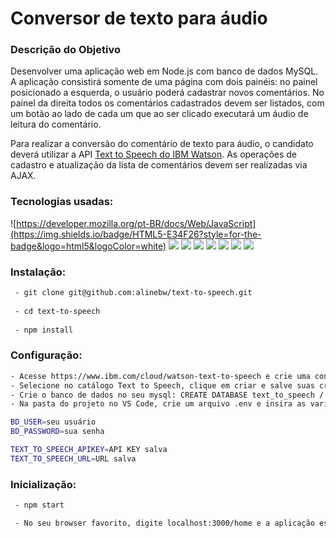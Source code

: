 # Conversor de texto para áudio

### Descrição do Objetivo

Desenvolver uma aplicação web em ​Node.js​ com banco de dados ​MySQL​. A aplicação consistirá somente de uma página com dois painéis: no painel posicionado a esquerda, o usuário poderá cadastrar novos comentários. No painel da direita todos os comentários cadastrados devem ser listados, com um botão ao lado de cada um que ao ser clicado executará um áudio de leitura do comentário.

Para realizar a conversão do comentário de texto para áudio, o candidato deverá utilizar a API [Text to Speech do IBM Watson](https://www.ibm.com/cloud/watson-text-to-speech). As operações de cadastro e atualização da lista de comentários devem ser realizadas via AJAX.

### Tecnologias usadas:

 ![https://developer.mozilla.org/pt-BR/docs/Web/JavaScript](https://img.shields.io/badge/HTML5-E34F26?style=for-the-badge&logo=html5&logoColor=white) ![](https://img.shields.io/badge/CSS3-1572B6?style=for-the-badge&logo=css3&logoColor=white) ![](https://img.shields.io/badge/JavaScript-F7DF1E?style=for-the-badge&logo=javascript&logoColor=black) ![](https://img.shields.io/badge/Node.js-43853D?style=for-the-badge&logo=node-dot-js&logoColor=white) ![](https://img.shields.io/badge/npm-CB3837?style=for-the-badge&logo=npm&logoColor=white)  ![](https://img.shields.io/badge/MySQL-00000F?style=for-the-badge&logo=mysql&logoColor=white) ![](https://img.shields.io/badge/Express.js-000000?style=for-the-badge&logo=express&logoColor=white) ![](https://img.shields.io/badge/Postman-FF6C37?style=for-the-badge&logo=postman&logoColor=red)
 
 ### Instalação:
 
```sh
 - git clone git@github.com:alinebw/text-to-speech.git
 
 - cd text-to-speech
 
 - npm install
```

 ### Configuração:
 
```sh
- Acesse https://www.ibm.com/cloud/watson-text-to-speech e crie uma conta gratuita
- Selecione no catálogo Text to Speech, clique em criar e salve suas credenciais (API KEY e URL)
- Crie o banco de dados no seu mysql: CREATE DATABASE text_to_speech / USE text_to_speech
- Na pasta do projeto no VS Code, crie um arquivo .env e insira as variáveis de ambiente da seguinte forma:

BD_USER=seu usuário
BD_PASSWORD=sua senha

TEXT_TO_SPEECH_APIKEY=API KEY salva
TEXT_TO_SPEECH_URL=URL salva
```

 ### Inicialização:

```sh
 - npm start

 - No seu browser favorito, digite localhost:3000/home e a aplicação está pronta para ser usada.
```
